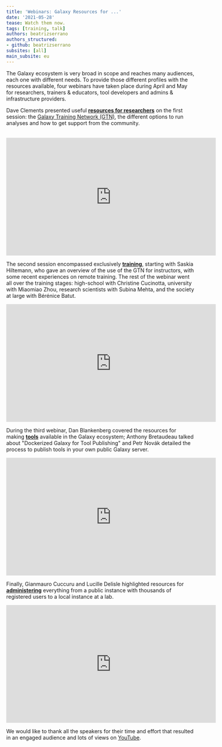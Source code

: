 ```yaml
---
title: 'Webinars: Galaxy Resources for ...'
date: '2021-05-28'
tease: Watch them now.
tags: [training, talk]
authors: beatrizserrano
authors_structured:
- github: beatrizserrano
subsites: [all]
main_subsite: eu
---
```


The Galaxy ecosystem is very broad in scope and reaches many audiences, each one with different needs. To provide those different profiles with the resources available, four webinars have taken place during April and May for researchers, trainers & educators, tool developers and admins & infrastructure providers.

Dave Clements presented useful [__resources for researchers__](https://galaxyproject.org/events/2021-04-gr4-researchers/) on the first session: the [Galaxy Training Network (GTN)](https://training.galaxyproject.org/), the different options to run analyses and how to get support from the community.

<br>

<iframe width="560" height="315" src="https://www.youtube.com/embed/cFN_WPGz9qk" title="YouTube video player" frameborder="0" allow="accelerometer; autoplay; clipboard-write; encrypted-media; gyroscope; picture-in-picture" allowfullscreen></iframe>

<br>

The second session encompassed exclusively [__training__](https://galaxyproject.org/events/2021-04-gr4-education/), starting with Saskia Hiltemann, who gave an overview of the use of the GTN for instructors, with some recent experiences on remote training. The rest of the webinar went all over the training stages: high-school with Christine Cucinotta, university with Miaomiao Zhou, research scientists with Subina Mehta, and the society at large with Bérénice Batut.

<iframe width="560" height="315" src="https://www.youtube.com/embed/AXynJtPXgRQ" title="YouTube video player" frameborder="0" allow="accelerometer; autoplay; clipboard-write; encrypted-media; gyroscope; picture-in-picture" allowfullscreen></iframe>

<br>

During the third webinar, Dan Blankenberg covered the resources for making [__tools__](https://galaxyproject.org/events/2021-05-gr4-tool-devs/) available in the Galaxy ecosystem; Anthony Bretaudeau talked about "Dockerized Galaxy for Tool Publishing" and Petr Novák detailed the process to publish tools in your own public Galaxy server.

<iframe width="560" height="315" src="https://www.youtube.com/embed/MdQyltMAocg" title="YouTube video player" frameborder="0" allow="accelerometer; autoplay; clipboard-write; encrypted-media; gyroscope; picture-in-picture" allowfullscreen></iframe>

<br>

Finally, Gianmauro Cuccuru and Lucille Delisle highlighted resources for [__administering__](https://galaxyproject.org/events/2021-05-gr4-admins/) everything from a public instance with thousands of registered users to a local instance at a lab.

<iframe width="560" height="315" src="https://www.youtube.com/embed/vx2icgaU_h0" title="YouTube video player" frameborder="0" allow="accelerometer; autoplay; clipboard-write; encrypted-media; gyroscope; picture-in-picture" allowfullscreen></iframe>

<br>

We would like to thank all the speakers for their time and effort that resulted in an engaged audience and lots of views on [YouTube](https://www.youtube.com/channel/UCwoMMZPbz1L9AZzvIvrvqYA). 
